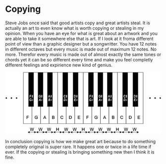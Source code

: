 # Copying 

Steve Jobs once said that good artists copy and great artists steal. It is actually an art to even know what is worth copying or stealing in my opinion. When you have an eye for what is great about an artwork and you are able to take it somewhere else that is art. If I look at it froma different point of view than a graphic designer but a songwritter. You have 12 notes in different octaves but every music is made out of maximum 12 notes. No more. Therefor every music is made out of almost exactly the same tones or chords yet it can be so different every time and make you feel completly different feelings and expirience new kind of genius.

 ![twelve notes](Fig_2.gif.jpeg)

In conclusion copying is how we make great art because to do something completely original is super rare. It happens one or twice in a life time if ever. If the copying or stealing is bringing something new then I think it is fine.

